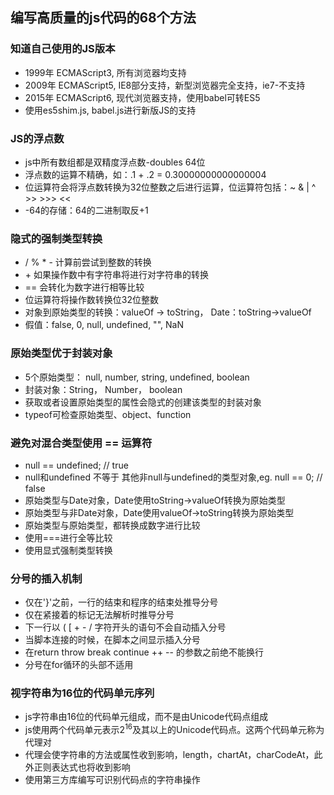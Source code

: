 ## 编写高质量的js代码的68个方法

### 知道自己使用的JS版本
- 1999年 ECMAScript3, 所有浏览器均支持
- 2009年 ECMAScript5, IE8部分支持，新型浏览器完全支持，ie7-不支持
- 2015年 ECMAScript6, 现代浏览器支持，使用babel可转ES5
- 使用es5shim.js, babel.js进行新版JS的支持

### JS的浮点数
- js中所有数组都是双精度浮点数-doubles 64位
- 浮点数的运算不精确，如：.1 + .2 = 0.30000000000000004
- 位运算符会将浮点数转换为32位整数之后进行运算，位运算符包括：~ & | ^ >> >>> <<
- -64的存储：64的二进制取反+1

### 隐式的强制类型转换
- / % * - 计算前尝试到整数的转换
- \+ 如果操作数中有字符串将进行对字符串的转换
- == 会转化为数字进行相等比较
- 位运算符将操作数转换位32位整数
- 对象到原始类型的转换：valueOf -> toString， Date：toString->valueOf
- 假值：false, 0, null, undefined, "", NaN

### 原始类型优于封装对象
- 5个原始类型： null, number, string, undefined, boolean
- 封装对象：String， Number， boolean
- 获取或者设置原始类型的属性会隐式的创建该类型的封装对象
- typeof可检查原始类型、object、function

### 避免对混合类型使用 == 运算符
- null == undefined; // true
- null和undefined 不等于 其他非null与undefined的类型对象,eg. null == 0; // false
- 原始类型与Date对象，Date使用toString->valueOf转换为原始类型
- 原始类型与非Date对象，Date使用valueOf->toString转换为原始类型
- 原始类型与原始类型，都转换成数字进行比较
- 使用===进行全等比较
- 使用显式强制类型转换

### 分号的插入机制
- 仅在'}'之前，一行的结束和程序的结束处推导分号
- 仅在紧接着的标记无法解析时推导分号
- 下一行以 ( [ + - / 字符开头的语句不会自动插入分号
- 当脚本连接的时候，在脚本之间显示插入分号
- 在return throw break continue ++ -- 的参数之前绝不能换行
- 分号在for循环的头部不适用

### 视字符串为16位的代码单元序列
- js字符串由16位的代码单元组成，而不是由Unicode代码点组成
- js使用两个代码单元表示2<sup>16</sup>及其以上的Unicode代码点。这两个代码单元称为代理对
- 代理会使字符串的方法或属性收到影响，length，chartAt，charCodeAt，此外正则表达式也将收到影响
- 使用第三方库编写可识别代码点的字符串操作


